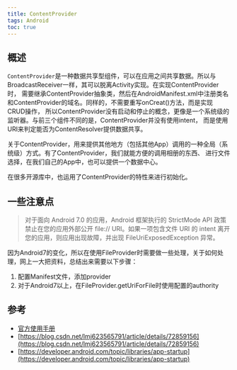 ```yaml
---
title: ContentProvider
tags: Android
toc: true
---
```


## 概述

`ContentProvider`是一种数据共享型组件，可以在应用之间共享数据。所以与BroadcastReceiver一样，其可以脱离Activity实现。在实现ContentProvider时，
需要继承ContentProvider抽象类，然后在AndroidManifest.xml中注册类名和ContentProvider的域名。同样的，不需要重写onCreat()方法，而是实现CRUD操作，
所以ContentProvider没有启动和停止的概念，更像是一个系统级的监听器。与前三个组件不同的是，ContentProvider并没有使用intent，
而是使用URI来判定能否为ContentResolver提供数据共享。

关于ContentProvider，用来提供其他地方（包括其他App）调用的一种全局（系统级）方式。有了ContentProvider，我们就能方便的调用相册的东西、
进行文件选择，在我们自己的App中，也可以提供一个数据中心。

在很多开源库中，也运用了ContentProvider的特性来进行初始化。

## 一些注意点

> 对于面向 Android 7.0 的应用，Android 框架执行的 StrictMode API 政策禁止在您的应用外部公开 file:// URI。如果一项包含文件 URI 的 intent 离开您的应用，则应用出现故障，并出现 FileUriExposedException 异常。

因为Android7的变化，所以在使用FileProvider时需要做一些处理，关于如何处理，网上一大把资料，总结出来需要以下步骤：

1. 配置Manifest文件，添加provider
2. 对于Android7以上，在FileProvider.getUriForFile时使用配置的authority




## 参考

- [官方使用手册](https://developer.android.com/guide/topics/providers/content-provider-basics?hl=zh-cn)
- [https://blog.csdn.net/lmj623565791/article/details/72859156](https://blog.csdn.net/lmj623565791/article/details/72859156)
- [https://developer.android.com/topic/libraries/app-startup](https://developer.android.com/topic/libraries/app-startup)
